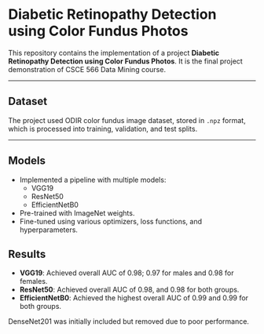 # Diabetic Retinopathy Detection using Color Fundus Photos

This repository contains the implementation of a project **Diabetic Retinopathy Detection using Color Fundus Photos**. It is the final project demonstration of CSCE 566 Data Mining course. 

---

## **Dataset**
The project used ODIR color fundus image dataset, stored in `.npz` format, which is processed into training, validation, and test splits.

---

## **Models**
- Implemented a pipeline with multiple models:
  - VGG19
  - ResNet50
  - EfficientNetB0
- Pre-trained with ImageNet weights.
- Fine-tuned using various optimizers, loss functions, and hyperparameters.


## **Results**
- **VGG19**: Achieved overall AUC of 0.98; 0.97 for males and 0.98 for females.
- **ResNet50**: Achieved overall AUC of 0.98, and 0.98 for both groups.
- **EfficientNetB0**: Achieved the highest overall AUC of 0.99 and 0.99 for both groups.

DenseNet201 was initially included but removed due to poor performance.
